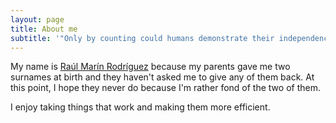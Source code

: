 ```yaml
---
layout: page
title: About me
subtitle: '"Only by counting could humans demonstrate their independence of computers"'
---
```


My name is <u>Raúl Marín Rodríguez</u> because my parents gave me two surnames at birth and they haven't asked me to give any of them back. At this point, I hope they never do because I'm rather fond of the two of them.

I enjoy taking things that work and making them more efficient.
